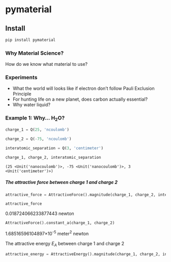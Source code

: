 pymaterial
================

<!-- WARNING: THIS FILE WAS AUTOGENERATED! DO NOT EDIT! -->

## Install

``` sh
pip install pymaterial
```

### Why Material Science?

How do we know what material to use?

### Experiments

-   What the world will looks like if electron don’t follow Pauli
    Exclusion Principle
-   For hunting life on a new planet, does carbon actually essential?
-   Why water liquid?

### Example 1: Why… $\mathrm{H}_2\mathrm{O}$?

``` python
charge_1 = Q(25, 'ncoulomb')
```

``` python
charge_2 = Q(-75, 'ncoulomb')
```

``` python
interatomic_separation = Q(3, 'centimeter')
```

``` python
charge_1, charge_2, interatomic_separation
```

    (25 <Unit('nanocoulomb')>, -75 <Unit('nanocoulomb')>, 3 <Unit('centimeter')>)

##### The attractive force between charge 1 and charge 2

``` python
attractive_force = AttractiveForce().magnitude(charge_1, charge_2, interatomic_separation)
```

``` python
attractive_force
```

0.018724066233877443 newton

``` python
AttractiveForce().constant_a(charge_1, charge_2)
```

1.68516596104897×10<sup>-5</sup> meter<sup>2</sup> newton

The attractive energy $E_A$ between charge 1 and charge 2

``` python
attractive_energy = AttractiveEnergy().magnitude(charge_1, charge_2, interatomic_separation)
```
